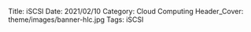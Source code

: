 Title: iSCSI
Date: 2021/02/10
Category: Cloud Computing
Header_Cover: theme/images/banner-hlc.jpg
Tags: iSCSI
